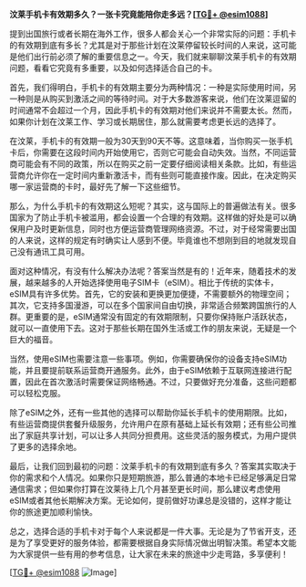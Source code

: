 **汶莱手机卡有效期多久？一张卡究竟能陪你走多远？[[TG💪+ @esim1088](https://t.me/s/esim1088)]**

提到出国旅行或者长期在海外工作，很多人都会关心一个非常实际的问题：手机卡的有效期到底有多长？尤其是对于那些计划在汶莱停留较长时间的人来说，这可能是他们出行前必须了解的重要信息之一。今天，我们就来聊聊汶莱手机卡的有效期问题，看看它究竟有多重要，以及如何选择适合自己的卡。

首先，我们得明白，手机卡的有效期主要分为两种情况：一种是实际使用时间，另一种则是从购买到激活之间的等待时间。对于大多数游客来说，他们在汶莱逗留的时间通常不会超过一个月，因此手机卡的有效期对他们来说并不需要太长。然而，如果你计划在汶莱工作、学习或长期居住，那么就需要考虑更长远的选择了。

在汶莱，手机卡的有效期一般为30天到90天不等。这意味着，当你购买一张手机卡后，你需要在这段时间内开始使用它，否则它可能会自动失效。当然，不同运营商可能会有不同的政策，所以在购买之前一定要仔细阅读相关条款。比如，有些运营商允许你在一定时间内重新激活卡，而有些则可能直接作废。因此，在决定购买哪一家运营商的卡时，最好先了解一下这些细节。

那么，为什么手机卡的有效期这么短呢？其实，这与国际上的普遍做法有关。很多国家为了防止手机卡被滥用，都会设置一个合理的有效期。这样做的好处是可以确保用户及时更新信息，同时也方便运营商管理网络资源。不过，对于经常需要出国的人来说，这样的规定有时确实让人感到不便。毕竟谁也不想刚到目的地就发现自己没有通讯工具可用。

面对这种情况，有没有什么解决办法呢？答案当然是有的！近年来，随着技术的发展，越来越多的人开始选择使用电子SIM卡（eSIM）。相比于传统的实体卡，eSIM具有许多优势。首先，它的安装和更换更加便捷，不需要额外的物理空间；其次，它支持多国漫游，可以在多个国家间自由切换，非常适合频繁跨国旅行的人群。更重要的是，eSIM通常没有固定的有效期限制，只要你保持账户活跃状态，就可以一直使用下去。这对于那些长期在国外生活或工作的朋友来说，无疑是一个巨大的福音。

当然，使用eSIM也需要注意一些事项。例如，你需要确保你的设备支持eSIM功能，并且要提前联系运营商开通服务。此外，由于eSIM依赖于互联网连接进行配置，因此在首次激活时需要保证网络畅通。不过，只要做好充分准备，这些问题都可以轻松克服。

除了eSIM之外，还有一些其他的选择可以帮助你延长手机卡的使用期限。比如，有些运营商提供套餐升级服务，允许用户在原有基础上延长有效期；还有些公司推出了家庭共享计划，可以让多人共同分担费用。这些灵活的服务模式，为用户提供了更多的选择余地。

最后，让我们回到最初的问题：汶莱手机卡的有效期到底有多久？答案其实取决于你的需求和个人情况。如果你只是短期旅游，那么普通的本地卡已经足够满足日常通信需求；但如果你打算在汶莱待上几个月甚至更长时间，那么建议考虑使用eSIM或者其他长期解决方案。无论如何，提前做好功课总是没错的，这样才能让你的旅途更加顺利愉快。

总之，选择合适的手机卡对于每个人来说都是一件大事。无论是为了节省开支，还是为了享受更好的服务体验，都需要根据自身实际情况做出明智决策。希望本文能为大家提供一些有用的参考信息，让大家在未来的旅途中少走弯路，多享便利！

[[TG💪+ @esim1088](https://t.me/s/esim1088) ![Image](https://i.postimg.cc/4NQfJmqS/Snipaste-2025-05-13-00-14-12.png)]